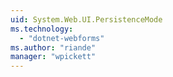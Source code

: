 ```yaml
---
uid: System.Web.UI.PersistenceMode
ms.technology: 
  - "dotnet-webforms"
ms.author: "riande"
manager: "wpickett"
---
```

